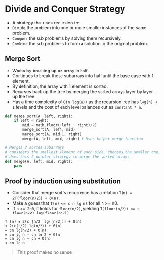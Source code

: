 # Divide and Conquer Strategy

* A strategy that uses recursion to:
* `Divide` the problem into one or more smaller instances of the same problem.
* `Conquer` the sub problems by solving them recursively.
* `Combine` the sub problems to form a solution to the original problem.

## Merge Sort
* Works by breaking up an array in half.
* Continues to break these subarrays into half until the base case with 1 element.
* By definition, the array with 1 element is sorted.
* Recurses back up the tree by merging the sorted arrays layer by layer up the tree.
* Has a time complexity of `O(n log(n))` as the recursion tree has `log(n) + 1` levels and the cost of each level balances out as `constant * n`.

```python
def merge_sort(A, left, right): 
    if left < right:
        mid = math.floor((left + right)/2)
        merge_sort(A, left, mid)
        merge_sort(A, mid+1, right)
        merge(A, left, mid, right) # Uses helper merge function

# Merges 2 sorted subarrays
# considers the smallest element of each side, chooses the smaller one, copies it to the final array and moves the pointer to the next element of that array.
# Uses this 2 pointer strategy to merge the sorted arrays
def merge(A, left, mid, right):
    pass
```

## Proof by induction using substitution
* Consider that merge sort's recurrence has a relation `T(n) = 2T(floor(n/2)) + Θ(n)`.
* Make a guess that `T(n) <= c n lg(n)` for all n >= n0.
* If `n >= 2n0`, it holds for `floor(n/2)`, yielding `T(floor(n/2)) <= c floor(n/2) log(floor(n/2))`
```
T (n) ≤ 2(c ⌊n/2⌋ lg(⌊n/2⌋)) + Θ(n)
≤ 2(c(n/2) lg(n/2)) + Θ(n)
= cn lg(n/2) + Θ(n)
= cn lg n – cn lg 2 + Θ(n)
= cn lg n – cn + Θ(n)
≤ cn lg n
```
> This proof makes no sense
